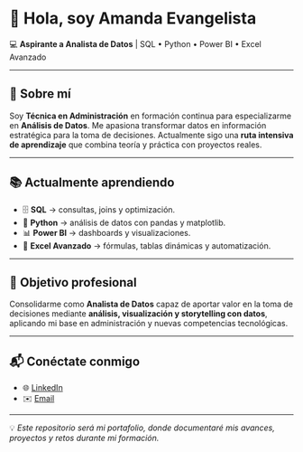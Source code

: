 # 👋 Hola, soy Amanda Evangelista  

💻 **Aspirante a Analista de Datos** | SQL • Python • Power BI • Excel Avanzado  

---

## 🎯 Sobre mí  
Soy **Técnica en Administración** en formación continua para especializarme en **Análisis de Datos**. Me apasiona transformar datos en información estratégica para la toma de decisiones. Actualmente sigo una **ruta intensiva de aprendizaje** que combina teoría y práctica con proyectos reales.  

---

## 📚 Actualmente aprendiendo  
- 🗄️ **SQL** → consultas, joins y optimización.  
- 🐍 **Python** → análisis de datos con pandas y matplotlib.  
- 📊 **Power BI** → dashboards y visualizaciones.  
- 📑 **Excel Avanzado** → fórmulas, tablas dinámicas y automatización.  

---

## 🚀 Objetivo profesional  
Consolidarme como **Analista de Datos** capaz de aportar valor en la toma de decisiones mediante **análisis, visualización y storytelling con datos**, aplicando mi base en administración y nuevas competencias tecnológicas.  

---

## 📬 Conéctate conmigo  
- 🌐 [LinkedIn](www.linkedin.com/in/amanda-evangelista-1a4a39249)  
- ✉️ [Email](amandaevangelista415@gmail.com)  

---

💡 *Este repositorio será mi portafolio, donde documentaré mis avances, proyectos y retos durante mi formación.*  

